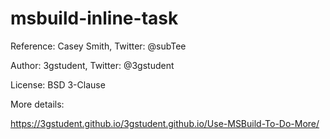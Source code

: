 # msbuild-inline-task

Reference: Casey Smith, Twitter: @subTee

Author: 3gstudent, Twitter: @3gstudent

License: BSD 3-Clause

More details:

https://3gstudent.github.io/3gstudent.github.io/Use-MSBuild-To-Do-More/
